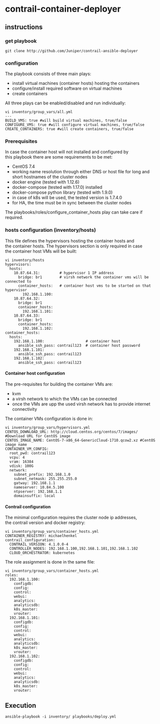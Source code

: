 # contrail-container-deployer
## instructions

### get playbook    

```
git clone http://github.com/Juniper/contrail-ansible-deployer
```

### configuration    

The playbook consists of three main plays:    
- install virtual machines (container hosts) hosting the containers    
- configure/install required software on virtual machines    
- create containers    

All three plays can be enabled/disabled and run individually:    

```
vi inventory/group_vars/all.yml
---
BUILD_VMS: true #will build virtual machines, true/false
CONFIGURE_VMS: true #will configure virtual machines, true/false
CREATE_CONTAINERS: true #will create containers, true/false
```

### Prerequisites

In case the container host will not installed and configured by    
this playbook there are some requirements to be met:    

- CentOS 7.4
- working name resolution through either DNS or host file for long and short hostnames of the cluster nodes    
- docker engine (tested with 1.12.6)    
- docker-compose (tested with 1.17.0) installed   
- docker-compose python library (tested with 1.9.0)    
- in case of k8s will be used, the tested version is 1.7.4.0    
- for HA, the time must be in sync between the cluster nodes    

The playbooks/roles/configure_container_hosts play can take care if    
required.    

### hosts configuration (inventory/hosts)

This file defines the hypervisors hosting the container hosts and    
the container hosts. The hypervisors section is only required in case    
the container host VMs will be built:    
```
vi inventory/hosts
hypervisors:
  hosts:
    10.87.64.31:         # hypervisor 1 IP address
      bridge: br1        # virsh network the container vms will be connected to
      container_hosts:   # container host vms to be started on that hypervisor
        192.168.1.100:
    10.87.64.32:
      bridge: br1
      container_hosts:
        192.168.1.101:
    10.87.64.33:
      bridge: br1
      container_hosts:
        192.168.1.102:
container_hosts:
  hosts:
    192.168.1.100:                   # container host
      ansible_ssh_pass: contrail123  # container host password
    192.168.1.101:
      ansible_ssh_pass: contrail123
    192.168.1.102:
      ansible_ssh_pass: contrail123
```

#### Container host configuration

The pre-requisites for building the container VMs are:    
- kvm    
- a virsh network to which the VMs can be connected    
- once the VMs are upp the used virsh network has to provide internet connectivity    

The container VMs configuration is done in:    
```
vi inventory/group_vars/hypervisors.yml
CENTOS_DOWNLOAD_URL: http://cloud.centos.org/centos/7/images/ #Download URL for CentOS image
CENTOS_IMAGE_NAME: CentOS-7-x86_64-GenericCloud-1710.qcow2.xz #CentOS image name
CONTAINER_VM_CONFIG:
  root_pwd: contrail123
  vcpu: 4
  vram: 16384
  vdisk: 100G
  network:
    subnet_prefix: 192.168.1.0
    subnet_netmask: 255.255.255.0
    gatway: 192.168.1.1
    nameserver: 10.84.5.100
    ntpserver: 192.168.1.1
    domainsuffix: local
```

#### Contrail configuration

The minimal configuration requires the cluster node  ip addresses,    
the contrail version and docker registry:    
```
vi inventory/group_vars/container_hosts.yml
CONTAINER_REGISTRY: michaelhenkel
contrail_configuration:
  CONTRAIL_VERSION: 4.1.0.0-4
  CONTROLLER_NODES: 192.168.1.100,192.168.1.101,192.168.1.102
  CLOUD_ORCHESTRATOR: kubernetes
```

The role assignment is done in the same file:    
```
vi inventory/group_vars/container_hosts.yml
roles:
  192.168.1.100:
    configdb:
    config:
    control:
    webui:
    analytics:
    analyticsdb:
    k8s_master:
    vrouter:
  192.168.1.101:
    configdb:
    config:
    control:
    webui:
    analytics:
    analyticsdb:
    k8s_master:
    vrouter:
  192.168.1.102:
    configdb:
    config:
    control:
    webui:
    analytics:
    analyticsdb:
    k8s_master:
    vrouter:
```
## Execution

```
ansible-playbook -i inventory/ playbooks/deploy.yml
```
